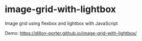 # image-grid-with-lightbox
Image grid using flexbox and lightbox with JavaScript

Demo: https://dillon-porter.github.io/image-grid-with-lightbox/
